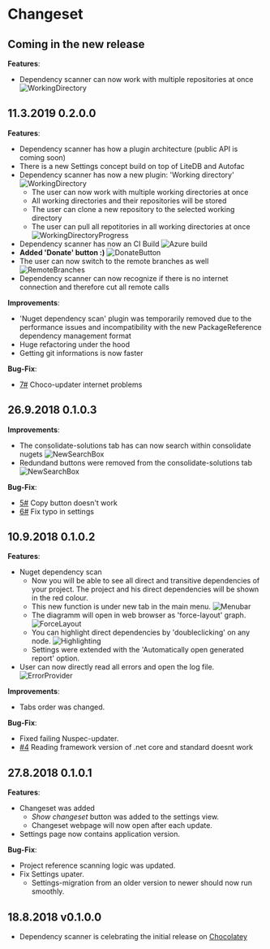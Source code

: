 # Changeset

<!---
-->
## Coming in the new release

**Features**:

- Dependency scanner can now work with multiple repositories at once
![WorkingDirectory](pic/2019-03-16.gif)

## 11.3.2019 0.2.0.0

**Features**:

- Dependency scanner has how a plugin architecture (public API is coming soon)
- There is a new Settings concept build on top of LiteDB and Autofac
- Dependency scanner has now a new plugin: 'Working directory'
![WorkingDirectory](pic/2019-03-11_2.png)
  - The user can now work with multiple working directories at once
  - All working directories and their repositories will be stored
  - The user can clone a new repository to the selected working directory
  - The user can pull all repotitories in all working directories at once
![WorkingDirectoryProgress](pic/2019-03-11_3.gif)
- Dependency scanner has now an CI Build ![Azure build](https://dev.azure.com/DependencyScanner/DependencyScanner/_apis/build/status/CI-Master)
- **Added 'Donate' button :)**
![DonateButton](pic/2019-03-11_4.png)
- The user can now switch to the remote branches as well
![RemoteBranches](pic/2019-03-11_1.png)
- Dependency scanner can now recognize if there is no internet connection and therefore cut all remote calls

**Improvements**:

- 'Nuget dependency scan' plugin was temporarily removed due to the performance issues and incompatibility with the new PackageReference dependency management format
- Huge refactoring under the hood
- Getting git informations is now faster

**Bug-Fix**:
- [7#](https://github.com/MiroslavMikus/DependencyScanner/issues/7) Choco-updater internet problems

## 26.9.2018 0.1.0.3

**Improvements**:
- The consolidate-solutions tab has can now search within consolidate nugets
![NewSearchBox](pic/2018-09-26_1.png)
- Redundand buttons were removed from the consolidate-solutions tab 
![NewSearchBox](pic/2018-09-26.png)

**Bug-Fix**:

- [5#](https://github.com/MiroslavMikus/DependencyScanner/issues/5) Copy button doesn't work
- [6#](https://github.com/MiroslavMikus/DependencyScanner/issues/6) Fix typo in settings

## 10.9.2018 0.1.0.2

**Features**:
- Nuget dependency scan
  - Now you will be able to see all direct and transitive dependencies of your project. The project and his direct dependencies will be shown in the red colour.
  - This new function is under new tab in the main menu.
![Menubar](pic/2018-09-04.png)
  - The diagramm will open in web browser as 'force-layout' graph.
![ForceLayout](pic/2018-09-04_1.gif)
  - You can highlight direct dependencies by 'doubleclicking' on any node.
![Highlighting](pic/2018-09-04_2.gif)
  - Settings were extended with the 'Automatically open generated report' option.
- User can now directly read all errors and open the log file.
![ErrorProvider](pic/2018-09-07.png)

**Improvements**:
- Tabs order was changed.

**Bug-Fix**:

- Fixed failing Nuspec-updater.
- [#4](https://github.com/MiroslavMikus/DependencyScanner/issues/4) Reading framework version of .net core and standard doesnt work

## 27.8.2018 0.1.0.1
**Features**:

- Changeset was added
  - *Show changeset* button was added to the settings view.
  - Changeset webpage will now open after each update.
- Settings page now contains application version.

**Bug-Fix**:

- Project reference scanning logic was updated.
- Fix Settings upater.
  - Settings-migration from an older version to newer should now run smoothly.

## 18.8.2018 v0.1.0.0

- Dependency scanner is celebrating the initial release on [Chocolatey](https://chocolatey.org/packages/dependency-scanner)
